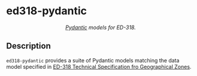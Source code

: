 # ed318-pydantic

<p align="center">
  <em> <a href="https://docs.pydantic.dev/latest/" target="_blank">Pydantic</a> models for ED-318.</em>
</p>

## Description

`ed318-pydantic` provides a suite of Pydantic models matching the data model specified in
[ED-318 Technical Specification fro Geographical Zones][ed-318].

[ed-318]: https://eshop.eurocae.net/eurocae-documents-and-reports/ed-318/
